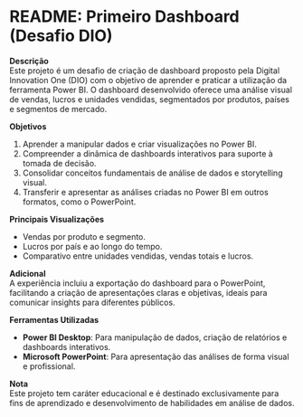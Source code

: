 # README: Primeiro Dashboard (Desafio DIO)

**Descrição**  
Este projeto é um desafio de criação de dashboard proposto pela Digital Innovation One (DIO) com o objetivo de aprender e praticar a utilização da ferramenta Power BI. O dashboard desenvolvido oferece uma análise visual de vendas, lucros e unidades vendidas, segmentados por produtos, países e segmentos de mercado.

**Objetivos**  
1. Aprender a manipular dados e criar visualizações no Power BI.  
2. Compreender a dinâmica de dashboards interativos para suporte à tomada de decisão.  
3. Consolidar conceitos fundamentais de análise de dados e storytelling visual.  
4. Transferir e apresentar as análises criadas no Power BI em outros formatos, como o PowerPoint.

**Principais Visualizações**  
- Vendas por produto e segmento.  
- Lucros por país e ao longo do tempo.  
- Comparativo entre unidades vendidas, vendas totais e lucros.  

**Adicional**  
A experiência incluiu a exportação do dashboard para o PowerPoint, facilitando a criação de apresentações claras e objetivas, ideais para comunicar insights para diferentes públicos.

**Ferramentas Utilizadas**  
- **Power BI Desktop**: Para manipulação de dados, criação de relatórios e dashboards interativos.  
- **Microsoft PowerPoint**: Para apresentação das análises de forma visual e profissional.  

**Nota**  
Este projeto tem caráter educacional e é destinado exclusivamente para fins de aprendizado e desenvolvimento de habilidades em análise de dados.
